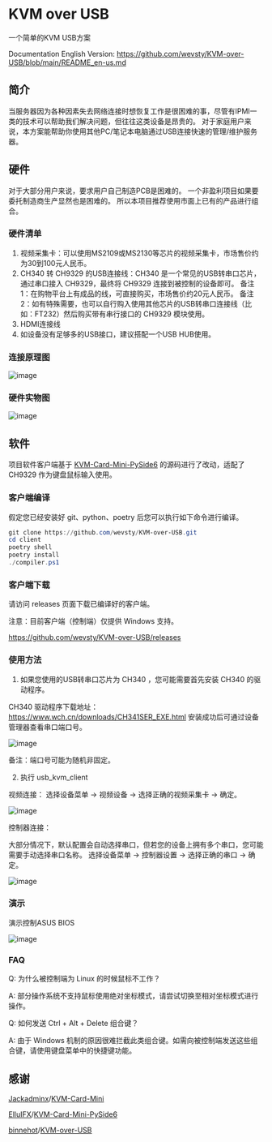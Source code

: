 # KVM over USB
一个简单的KVM USB方案

Documentation English Version: https://github.com/wevsty/KVM-over-USB/blob/main/README_en-us.md

## 简介
当服务器因为各种因素失去网络连接时想恢复工作是很困难的事，尽管有IPMI一类的技术可以帮助我们解决问题，但往往这类设备是昂贵的。
对于家庭用户来说，本方案能帮助你使用其他PC/笔记本电脑通过USB连接快速的管理/维护服务器。


## 硬件
对于大部分用户来说，要求用户自己制造PCB是困难的。
一个非盈利项目如果要委托制造商生产显然也是困难的。
所以本项目推荐使用市面上已有的产品进行组合。


### 硬件清单
1. 视频采集卡：可以使用MS2109或MS2130等芯片的视频采集卡，市场售价约为30到100元人民币。
2. CH340 转 CH9329 的USB连接线：CH340 是一个常见的USB转串口芯片，通过串口接入 CH9329，最终将 CH9329 连接到被控制的设备即可。
备注1：在购物平台上有成品的线，可直接购买，市场售价约20元人民币。
备注2：如有特殊需要，也可以自行购入使用其他芯片的USB转串口连接线（比如：FT232）然后购买带有串行接口的 CH9329 模块使用。
3. HDMI连接线
4. 如设备没有足够多的USB接口，建议搭配一个USB HUB使用。


### 连接原理图
![image](https://github.com/wevsty/KVM-over-USB/blob/main/document/connection_schematic.svg)

### 硬件实物图
![image](https://github.com/wevsty/KVM-over-USB/blob/main/document/hardware_photos.jpg)

## 软件
项目软件客户端基于 [KVM-Card-Mini-PySide6](https://github.com/ElluIFX/KVM-Card-Mini-PySide6) 的源码进行了改动，适配了 CH9329 作为键盘鼠标输入使用。


### 客户端编译

假定您已经安装好 git、python、poetry 后您可以执行如下命令进行编译。

```powershell
git clone https://github.com/wevsty/KVM-over-USB.git
cd client
poetry shell
poetry install
./compiler.ps1
```


### 客户端下载

请访问 releases 页面下载已编译好的客户端。

注意：目前客户端（控制端）仅提供 Windows 支持。

https://github.com/wevsty/KVM-over-USB/releases


### 使用方法

1. 如果您使用的USB转串口芯片为 CH340 ，您可能需要首先安装 CH340 的驱动程序。

CH340 驱动程序下载地址： https://www.wch.cn/downloads/CH341SER_EXE.html
安装成功后可通过设备管理器查看串口端口号。

![image](https://github.com/wevsty/KVM-over-USB/blob/main/document/device_manager_port.png)

备注：端口号可能为随机非固定。

2. 执行 usb_kvm_client

视频连接：
选择设备菜单 -> 视频设备 -> 选择正确的视频采集卡 -> 确定。

![image](https://github.com/wevsty/KVM-over-USB/blob/main/document/video_device_setup.png)

控制器连接：

大部分情况下，默认配置会自动选择串口，但若您的设备上拥有多个串口，您可能需要手动选择串口名称。
选择设备菜单 -> 控制器设置 -> 选择正确的串口 -> 确定。

![image](https://github.com/wevsty/KVM-over-USB/blob/main/document/controller_device_setup.png)

### 演示

演示控制ASUS BIOS

![image](https://github.com/wevsty/KVM-over-USB/blob/main/document/demo_control_bios.gif)

### FAQ

Q: 为什么被控制端为 Linux 的时候鼠标不工作？

A: 部分操作系统不支持鼠标使用绝对坐标模式，请尝试切换至相对坐标模式进行操作。

Q: 如何发送 Ctrl + Alt + Delete 组合键？

A: 由于 Windows 机制的原因很难拦截此类组合键。如需向被控制端发送这些组合键，请使用键盘菜单中的快捷键功能。

## 感谢

[Jackadminx](https://github.com/Jackadminx)/[KVM-Card-Mini](https://github.com/Jackadminx/KVM-Card-Mini)

[ElluIFX](https://github.com/ElluIFX)/[KVM-Card-Mini-PySide6](https://github.com/ElluIFX/KVM-Card-Mini-PySide6)

[binnehot](https://github.com/binnehot)/[KVM-over-USB](https://github.com/binnehot/KVM-over-USB)
